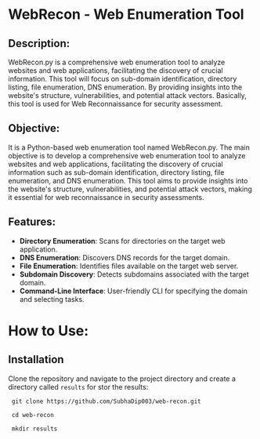 # WebRecon - Web Enumeration Tool

## Description:

WebRecon.py is a comprehensive web enumeration tool to analyze websites and web applications, facilitating the discovery of crucial information. This tool will focus on sub-domain identification, directory listing, file enumeration, DNS enumeration. By providing insights into the website's structure, vulnerabilities, and potential attack vectors. Basically, this tool is used for Web Reconnaissance for security assessment.

## Objective:

It is a Python-based web enumeration tool named WebRecon.py. The main objective is to develop a comprehensive web enumeration tool to analyze websites and web applications, facilitating the discovery of crucial information such as sub-domain identification, directory listing, file enumeration, and DNS enumeration. This tool aims to provide insights into the website's structure, vulnerabilities, and potential attack vectors, making it essential for web reconnaissance in security assessments.

## Features:

- **Directory Enumeration**: Scans for directories on the target web application.
- **DNS Enumeration**: Discovers DNS records for the target domain.
- **File Enumeration**: Identifies files available on the target web server.
- **Subdomain Discovery**: Detects subdomains associated with the target domain.
- **Command-Line Interface**: User-friendly CLI for specifying the domain and selecting tasks.

# How to Use:

## Installation

Clone the repository and navigate to the project directory and create a directory called `results` for stor the results:
```
 git clone https://github.com/SubhaDip003/web-recon.git

 cd web-recon

 mkdir results
```
